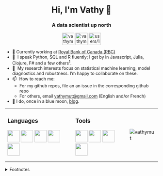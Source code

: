 <!-- markdownlint-disable MD033-->
<h1 align="center">Hi, I'm Vathy 👋</h1>
<h3 align="center">A data scientist up north</h3>

<p align="center">
<a href="https://twitter.com/vathymut" target="blank"><img align="center" src="https://cdn.jsdelivr.net/npm/simple-icons@3.0.1/icons/twitter.svg" alt="vathymut" height="40" width="40" /></a>
<a href="https://www.linkedin.com/in/vathy-m-kamulete-24655ba3/" target="blank"><img align="center" src="https://cdn.jsdelivr.net/npm/simple-icons@3.0.1/icons/linkedin.svg" alt="vathymut" height="40" width="40" /></a>
<a href="https://stackoverflow.com/users/1965432/vathymut?tab=profile" target="blank"><img align="center" src="https://cdn.jsdelivr.net/npm/simple-icons@3.0.1/icons/stackoverflow.svg" alt="users/1965432/vathymut" height="40" width="40" /></a>
</p>

* 🔭 Currently working at [Royal Bank of Canada (RBC)](https://www.rbc.com)
* 💬 &nbsp;I speak Python, SQL and R fluently; I get by in Javascript, Julia, Clojure, F# and a few others<sup>1</sup>.
* 🌱 &nbsp;My research interests focus on statistical machine learning, model diagnostics and robustness. I’m happy to collaborate on these.
* 📫 &nbsp;How to reach me:
  * For my github repos, file an an issue in the corresponding github repo
  * For others, email vathymut@gmail.com (English and/or French)
* 📝 I do, once in a blue moon, [blog](https://vathymut.org/).

<table><tr><td>

### Languages

<a href="https://www.r-project.org/"><img height="40" src="https://www.r-project.org/logo/Rlogo.svg"></a>
<a href="https://nodejs.org/"><img height="40" src="https://nodejs.org/static/images/logo.svg"></a>
<a href="https://julialang.org/"><img height="40" src="https://julialang.org/assets/infra/logo.svg"></a>
<a href="https://www.python.org/"><img height="40" src="https://www.python.org/static/community_logos/python-logo-generic.svg"></a>
<a href="https://en.wikipedia.org/wiki/SQL"><img height="40" src="https://wiki.postgresql.org/images/a/a4/PostgreSQL_logo.3colors.svg"></a>

</td><td>

### Tools

<a href="https://rstudio.com"><img height="40" src="https://www.rstudio.com/wp-content/uploads/2018/10/RStudio-Logo.svg"></a>
<a href="https://code.visualstudio.com/"><img height="40" src="https://upload.wikimedia.org/wikipedia/commons/9/9a/Visual_Studio_Code_1.35_icon.svg"></a>
<a href="https://www.gnu.org/software/bash/"><img height="40" src="https://upload.wikimedia.org/wikipedia/commons/8/82/Gnu-bash-logo.svg"></a>
<a href="https://git-scm.com/"><img height="40" src="https://upload.wikimedia.org/wikipedia/commons/e/e0/Git-logo.svg"></a>

</td><td>

<img src="https://github-readme-stats.vercel.app/api?username=vathymut&show_icons=true" alt="vathymut" />

</td></tr></table>

<details>
<summary>Footnotes</summary>
<sup>1</sup> I enjoy learning new programming languages and/or paradigms.
</details>
